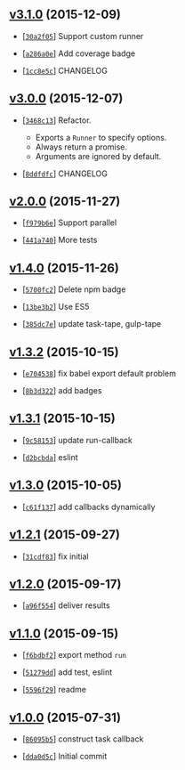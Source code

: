 <!-- df9c29a 1449647658000 -->

## [v3.1.0](https://github.com/zoubin/callback-sequence/commit/df9c29a) (2015-12-09)

* [[`30a2f05`](https://github.com/zoubin/callback-sequence/commit/30a2f05)] Support custom runner

* [[`a286a0e`](https://github.com/zoubin/callback-sequence/commit/a286a0e)] Add coverage badge

* [[`1cc8e5c`](https://github.com/zoubin/callback-sequence/commit/1cc8e5c)] CHANGELOG

## [v3.0.0](https://github.com/zoubin/callback-sequence/commit/a5016b8) (2015-12-07)

* [[`3468c13`](https://github.com/zoubin/callback-sequence/commit/3468c13)] Refactor.

    
    * Exports a `Runner` to specify options.
    * Always return a promise.
    * Arguments are ignored by default.

* [[`8ddfdfc`](https://github.com/zoubin/callback-sequence/commit/8ddfdfc)] CHANGELOG

## [v2.0.0](https://github.com/zoubin/callback-sequence/commit/9a70cfb) (2015-11-27)

* [[`f979b6e`](https://github.com/zoubin/callback-sequence/commit/f979b6e)] Support parallel

* [[`441a740`](https://github.com/zoubin/callback-sequence/commit/441a740)] More tests

## [v1.4.0](https://github.com/zoubin/callback-sequence/commit/f34b900) (2015-11-26)

* [[`5700fc2`](https://github.com/zoubin/callback-sequence/commit/5700fc2)] Delete npm badge

* [[`13be3b2`](https://github.com/zoubin/callback-sequence/commit/13be3b2)] Use ES5

* [[`385dc7e`](https://github.com/zoubin/callback-sequence/commit/385dc7e)] update task-tape, gulp-tape

## [v1.3.2](https://github.com/zoubin/callback-sequence/commit/2f12901) (2015-10-15)

* [[`e704538`](https://github.com/zoubin/callback-sequence/commit/e704538)] fix babel export default problem

* [[`8b3d322`](https://github.com/zoubin/callback-sequence/commit/8b3d322)] add badges

## [v1.3.1](https://github.com/zoubin/callback-sequence/commit/4d08890) (2015-10-15)

* [[`9c58153`](https://github.com/zoubin/callback-sequence/commit/9c58153)] update run-callback

* [[`d2bcbda`](https://github.com/zoubin/callback-sequence/commit/d2bcbda)] eslint

## [v1.3.0](https://github.com/zoubin/callback-sequence/commit/c4e1854) (2015-10-05)

* [[`c61f137`](https://github.com/zoubin/callback-sequence/commit/c61f137)] add callbacks dynamically

## [v1.2.1](https://github.com/zoubin/callback-sequence/commit/f59dc05) (2015-09-27)

* [[`31cdf83`](https://github.com/zoubin/callback-sequence/commit/31cdf83)] fix initial

## [v1.2.0](https://github.com/zoubin/callback-sequence/commit/4eff823) (2015-09-17)

* [[`a96f554`](https://github.com/zoubin/callback-sequence/commit/a96f554)] deliver results

## [v1.1.0](https://github.com/zoubin/callback-sequence/commit/2022a99) (2015-09-15)

* [[`f6bdbf2`](https://github.com/zoubin/callback-sequence/commit/f6bdbf2)] export method `run`

* [[`51279dd`](https://github.com/zoubin/callback-sequence/commit/51279dd)] add test, eslint

* [[`5596f29`](https://github.com/zoubin/callback-sequence/commit/5596f29)] readme

## [v1.0.0](https://github.com/zoubin/callback-sequence/commit/a43744e) (2015-07-31)

* [[`86095b5`](https://github.com/zoubin/callback-sequence/commit/86095b5)] construct task callback

* [[`dda0d5c`](https://github.com/zoubin/callback-sequence/commit/dda0d5c)] Initial commit

